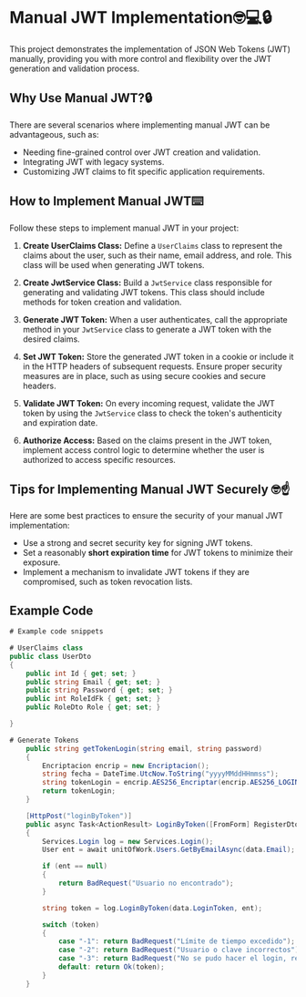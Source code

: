 # Manual JWT Implementation🤓💻🔒


This project demonstrates the implementation of JSON Web Tokens (JWT) manually, providing you with more control and flexibility over the JWT generation and validation process.

## Why Use Manual JWT?🔒

There are several scenarios where implementing manual JWT can be advantageous, such as:

- Needing fine-grained control over JWT creation and validation.
- Integrating JWT with legacy systems.
- Customizing JWT claims to fit specific application requirements.

## How to Implement Manual JWT⌨️

Follow these steps to implement manual JWT in your project:

1. **Create UserClaims Class:** Define a `UserClaims` class to represent the claims about the user, such as their name, email address, and role. This class will be used when generating JWT tokens.

2. **Create JwtService Class:** Build a `JwtService` class responsible for generating and validating JWT tokens. This class should include methods for token creation and validation.

3. **Generate JWT Token:** When a user authenticates, call the appropriate method in your `JwtService` class to generate a JWT token with the desired claims.

4. **Set JWT Token:** Store the generated JWT token in a cookie or include it in the HTTP headers of subsequent requests. Ensure proper security measures are in place, such as using secure cookies and secure headers.

5. **Validate JWT Token:** On every incoming request, validate the JWT token by using the `JwtService` class to check the token's authenticity and expiration date.

6. **Authorize Access:** Based on the claims present in the JWT token, implement access control logic to determine whether the user is authorized to access specific resources.

## Tips for Implementing Manual JWT Securely 🤓☝️

Here are some best practices to ensure the security of your manual JWT implementation:

- Use a strong and secret security key for signing JWT tokens.
- Set a reasonably **short expiration time** for JWT tokens to minimize their exposure.
- Implement a mechanism to invalidate JWT tokens if they are compromised, such as token revocation lists.

## Example Code

```c#
# Example code snippets

# UserClaims class
public class UserDto
{
    public int Id { get; set; }
    public string Email { get; set; }
    public string Password { get; set; }
    public int RoleIdFk { get; set; }
    public RoleDto Role { get; set; }

}

# Generate Tokens
    public string getTokenLogin(string email, string password)
    {
        Encriptacion encrip = new Encriptacion();
        string fecha = DateTime.UtcNow.ToString("yyyyMMddHHmmss");
        string tokenLogin = encrip.AES256_Encriptar(encrip.AES256_LOGIN_Key, fecha + '#' + email + '#' + encrip.GetSHA256(password));
        return tokenLogin;
    }

    [HttpPost("loginByToken")]
    public async Task<ActionResult> LoginByToken([FromForm] RegisterDto data)
    {
        Services.Login log = new Services.Login();
        User ent = await unitOfWork.Users.GetByEmailAsync(data.Email); // Traemos el objeto que concuerda con el Email.

        if (ent == null)
        {
            return BadRequest("Usuario no encontrado");
        }

        string token = log.LoginByToken(data.LoginToken, ent);

        switch (token)
        {
            case "-1": return BadRequest("Límite de tiempo excedido");
            case "-2": return BadRequest("Usuario o clave incorrectos");
            case "-3": return BadRequest("No se pudo hacer el login, revise los datos enviados");
            default: return Ok(token);
        }
    }
